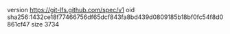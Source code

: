 version https://git-lfs.github.com/spec/v1
oid sha256:1432ce18f77466756df65dcf843fa8bd439d0809185b18bf0fc54f8d0861cf47
size 3734

